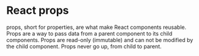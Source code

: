 # React props

props, short for properties, are what make React components reusable. Props are a way to pass data from a parent component to its child components. Props are read-only (immutable) and can not be modified by the child component. Props never go up, from child to parent. 